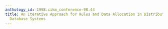 ```yaml
---
anthology_id: 1998.cikm_conference-98.44
title: An Iterative Approach for Rules and Data Allocation in Distributed Deductive
  Database Systems
---
```

